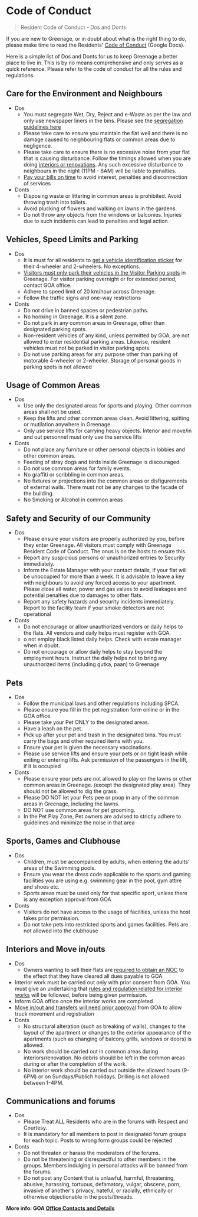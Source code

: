 # Code of Conduct

> Resident Code of Conduct - Dos and Donts

If you are new to Greenage, or in doubt about what is the right thing to do, please make time to read the Residents' [Code of Conduct](https://drive.google.com/file/d/1L2xcPNFgWEW6HnjhuAr5e3l1wknyjoKV/) (Google Docs).

Here is a simple list of Dos and Donts for us to keep Greenage a better place to live in. This is by no means comprehensive and only serves as a quick reference. Please refer to the code of conduct for all the rules and regulations. 

## Care for the Environment and Neighbours

- Dos
	+ You must segregate Wet, Dry, Reject and e-Waste as per the law and only use newspaper liners in the bins. Please see the <a href="{{site.baseurl}}/segregation">segregation guidelines here</a>
	+ Please take care to ensure you maintain the flat well and there is no damage caused to neighbouring flats or common areas due to negligence.
	+ Please take care to ensure there is no excessive noise from your flat that is causing disturbance. Follow the timings allowed when you are doing <a href="{{site.baseurl}}/interiors">interiors or renovations</a>.  Any such excessive disturbance to neighbours in the night (11PM - 6AM) will be liable to penalties.
	+ <a href="{{site.baseurl}}/dues">Pay your bills on time</a> to avoid interest, penalties and disconnection of services
- Donts
	+ Disposing waste or littering in common areas is prohibited. Avoid throwing trash into toilets.
	+ Avoid plucking of flowers and walking on lawns in the gardens.
	+ Do not throw any objects from the windows or balconies. Injuries due to such incidents can lead to penalties and legal action


## Vehicles, Speed Limits and Parking

- Dos
	+ It is must for all residents to <a href="{{site.baseurl}}/stickers">get a vehicle identification sticker</a> for their 4-wheeler and 2-wheelers. No exceptions.
	+ <a href="{{site.baseurl}}/visitor">Visitors must only park their vehicles in the Visitor Parking spots</a> in Greenage. For visitor parking overnight or for extended period, contact GOA office.
	+ Adhere to speed limit of 20 km/hour across Greenage.
	+ Follow the traffic signs and one-way restrictions
- Donts
	+ Do not drive in banned spaces or pedestrian paths.
	+ No honking in Greenage. It is a silent zone.
	+ Do not park in any common areas in Greenage, other than designated parking spots.
	+ Non-resident vehicles of any kind, unless permitted by GOA, are not allowed to enter residential parking areas. Likewise, resident vehicles must not be parked in visitor parking spots.
	+ Do not use parking areas for any purpose other than parking of motorable 4-wheeler or 2-wheeler. Storage of personal goods in parking spots is not allowed


## Usage of Common Areas

- Dos
	+ Use only the designated areas for sports and playing. Other common areas shall not be used.
	+ Keep the lifts and other common areas clean. Avoid littering, spitting or mutilation anywhere in Greenage.
	+ Only use service lifts for carrying heavy objects. Interior and move/in and out personnel must only use the service lifts 
- Donts
	+ Do not place any furniture or other personal objects in lobbies and other common areas.
	+ Feeding of stray dogs and birds inside Greenage is discouraged.
	+ Do not use common areas for family events.
	+ No graffiti or scribbling in common areas.
	+ No fixtures or projections into the common areas or disfigurements of external walls. There must not be any changes to the facade of the building.
	+ No Smoking or Alcohol in common areas

## Safety and Security of our Community

- Dos
	+ Please ensure your visitors are properly authorized by you, before they enter Greenage. All visitors must comply with Greenage Resident Code of Conduct. The onus is on the hosts to ensure this.
	+ Report any suspicious persons or unauthorized entries to Security immediately.
	+ Inform the Estate Manager  with your contact details, if your flat will be unoccupied for more than a week. It is advisable to leave a key with neighbours to avoid any forced access to your apartment. Please close all water, power and gas valves to avoid leakages and potential penalties due to damages to other flats.
	+ Report any safety hazards and security incidents immediately. Report to the facility team if your smoke detectors are not operational
- Donts
	+ Do not encourage or allow unauthorized vendors or daily helps to the flats. All vendors and daily helps must register with GOA.
	+ o not employ black listed daily helps. Check with estate manager when in doubt.
	+ Do not encourage or allow daily helps to stay beyond the employment hours. Instruct the daily helps not to bring any unauthorized items (including gutka, paan) to Greenage

## Pets

- Dos
	+ Follow the municipal laws and other regulations including SPCA.
	+ Please ensure you fill in the pet registration form online or in the GOA office.
	+ Please take your Pet ONLY to the designated areas.
	+ Have a leash on the pet.
	+ Pick up after your pet and trash in the designated bins. You must carry the bags and other required items with you.
	+ Ensure your pet is given the necessary vaccinations.
	+ Please use service lifts and ensure your pets or on tight leash while exiting or entering lifts. Ask permission of the passengers in the lift, if it is occupied
- Donts
	+ Please ensure your pets are not allowed to play on the lawns or other common areas in Greenage. (except the designated play area). They should not be allowed to dig the grass.
	+ Please DO NOT let your Pets pee or poop in any of the common areas in Greenage, including the lawns.
	+ DO NOT use common areas for pet grooming.
	+ In the Pet Play Zone, Pet owners are advised to strictly adhere to guidelines and minimize the noise in that area

## Sports, Games and Clubhouse

- Dos
	+ Children, must be accompanied by adults, when entering the adults’ areas of the Swimming pools.
	+ Ensure you wear the dress code applicable to the sports and gaming facilities you are using e.g. swimming gear in the pool, gym attire and shoes etc.
	+ Sports areas must be used only for that specific sport, unless there is any exception approval from GOA
- Donts
	+ Visitors do not have access to the usage of facilities, unless the host takes prior permission.
	+ Do not take pets into restricted sports and games facilities. Pets are not allowed into the clubhouse

## Interiors and Move in/outs

- Dos
	+ Owners wanting to sell their flats are <a href="{{site.baseurl}}/secondsale">required to obtain an NOC</a> to the effect that they have cleared all dues payable to GOA
- ​Interior work must be carried out only with prior consent from GOA. You must give an undertaking that <a href="{{site.baseurl}}/interiors">rules and regulation related for interior works</a> will be followed, before being given permission. 
- Inform GOA office once the interior works are completed
- <a href="{{site.baseurl}}/categories#Moving-in-or-out">Move in/out and transfers will need prior approval</a> from GOA to allow truck movement and registration
- Donts
	+ No structural alteration (such as breaking of walls), changes to the layout of the apartment or changes to the exterior appearance of the apartments (such as changing of balcony grills, windows or doors) is allowed.
	+ No work should be carried out in common areas during interiors/renovation. No debris should be left in the common areas during or after the completion of the work.
	+ No interior work should be carried out outside the allowed hours (9-6PM) or on Sundays/Publich holidays. Drilling is not allowed between 1-4PM.

## Communications and forums

- Dos
	+ Please Treat ALL Residents who are in the forums with Respect and Courtesy.
	+ It is mandatory for all members to post in designated forum groups for each topic. Posts to wrong form groups could be rejected
- Donts
	+ Do not threaten or harass the moderators of the forums.
	+ Do not be threatening or disrespectful to other members in the groups. Members indulging in personal attacks will be banned from the forums.
	+ Do not post any Content that is unlawful, harmful, threatening, abusive, harassing, tortuous, defamatory, vulgar, obscene, porn, invasive of another's privacy, hateful, or racially, ethnically or otherwise objectionable in the posts/threads.

__More info: GOA [Office Contacts and Details](/contact)__